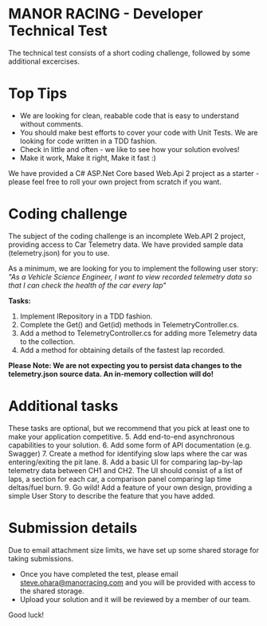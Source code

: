 ﻿MANOR RACING - Developer Technical Test
=======================================

The technical test consists of a short coding challenge, followed by some additional excercises.

# Top Tips
* We are looking for clean, reabable code that is easy to understand without comments.
* You should make best efforts to cover your code with Unit Tests. We are looking for code written in a TDD fashion.
* Check in little and often - we like to see how your solution evolves!
* Make it work, Make it right, Make it fast :)

We have provided a C# ASP.Net Core based Web.Api 2 project as a starter - please feel free to roll your own project from scratch if you want.

# Coding challenge
The subject of the coding challenge is an incomplete Web.API 2 project, providing access to Car Telemetry data. 
We have provided sample data (telemetry.json) for you to use.

As a minimum, we are looking for you to implement the following user story:
_"As a Vehicle Science Engineer, I want to view recorded telemetry data so that I can check the health of the car every lap"_

**Tasks:**
1. Implement IRepository<Telemetry> in a TDD fashion.
2. Complete the Get() and Get(id) methods in TelemetryController.cs.
3. Add a method to TelemetryController.cs for adding more Telemetry data to the collection.
4. Add a method for obtaining details of the fastest lap recorded.

**Please Note: We are not expecting you to persist data changes to the telemetry.json source data. An in-memory collection will do!**

# Additional tasks
These tasks are optional, but we recommend that you pick at least one to make your application competitive.
5. Add end-to-end asynchronous capabilities to your solution.
6. Add some form of API documentation (e.g. Swagger)
7. Create a method for identifying slow laps where the car was entering/exiting the pit lane.
8. Add a basic UI for comparing lap-by-lap telemetry data between CH1 and CH2. The UI should consist of a list of laps, a section for each car, a comparison panel comparing lap time deltas/fuel burn.
9. Go wild! Add a feature of your own design, providing a simple User Story to describe the feature that you have added.


# Submission details
Due to email attachment size limits, we have set up some shared storage for taking submissions.

* Once you have completed the test, please email steve.ohara@manorracing.com and you will be provided with access to the shared storage. 
* Upload your solution and it will be reviewed by a member of our team.

Good luck!
